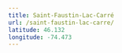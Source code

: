 ```yaml
---
title: Saint-Faustin-Lac-Carré
url: /saint-faustin-lac-carre/
latitude: 46.132
longitude: -74.473
---
```

